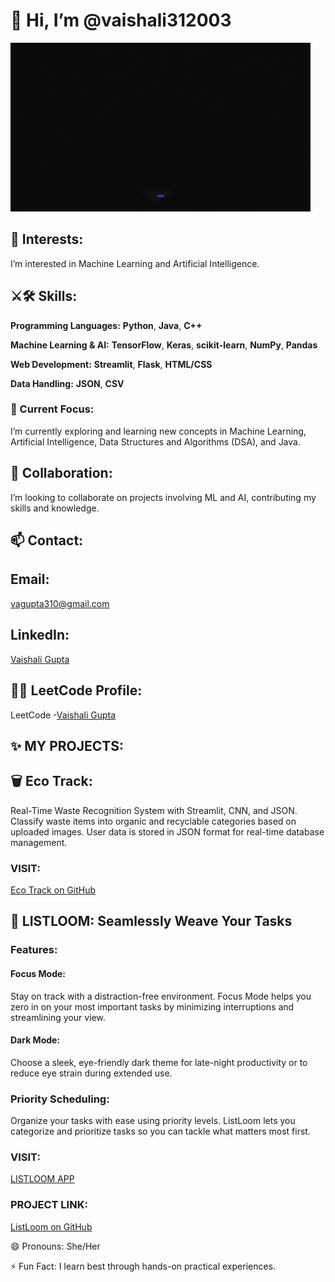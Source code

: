 


# 👋 Hi, I’m @vaishali312003

![Fun GIF](giphy.gif)

## 👀 Interests:
I’m interested in Machine Learning and Artificial Intelligence.

## ⚔🛠 Skills:

 **Programming Languages:**
**Python**, **Java**, **C++**

 **Machine Learning & AI:**
**TensorFlow**, **Keras**, **scikit-learn**, **NumPy**, **Pandas**

 **Web Development:**
**Streamlit**, **Flask**, **HTML/CSS**

 **Data Handling:**
**JSON**, **CSV**

### 🌱 Current Focus: 
I’m currently exploring and learning new concepts in Machine Learning, Artificial Intelligence, Data Structures and Algorithms (DSA), and Java.

## 🧐 Collaboration: 
I’m looking to collaborate on projects involving ML and AI, contributing my skills and knowledge.

## 📫 Contact:

## Email:
vagupta310@gmail.com

## LinkedIn: 
[Vaishali Gupta](https://www.linkedin.com/in/vaishali-g-24b911221/)

## 👩‍💻 LeetCode Profile:
LeetCode -[Vaishali Gupta](https://leetcode.com/u/vaishali331/)

## ✨ MY PROJECTS:

## 🗑 Eco Track:
Real-Time Waste Recognition System with Streamlit, CNN, and JSON. Classify waste items into organic and recyclable categories based on uploaded images. User data is stored in JSON format for real-time database management.

### VISIT: 
[Eco Track on GitHub](https://github.com/vaishali312003/TRY)

## 📃 LISTLOOM: Seamlessly Weave Your Tasks

### Features:

#### Focus Mode: 
Stay on track with a distraction-free environment. Focus Mode helps you zero in on your most important tasks by minimizing interruptions and streamlining your view.

#### Dark Mode:
Choose a sleek, eye-friendly dark theme for late-night productivity or to reduce eye strain during extended use.

### Priority Scheduling:
Organize your tasks with ease using priority levels. ListLoom lets you categorize and prioritize tasks so you can tackle what matters most first.

### VISIT:
[LISTLOOM APP](https://list-loom-nine.vercel.app/)


### PROJECT LINK:
[ListLoom on GitHub](https://github.com/vaishali312003/ListLoom)

😄 Pronouns: She/Her

⚡ Fun Fact: I learn best through hands-on practical experiences.

